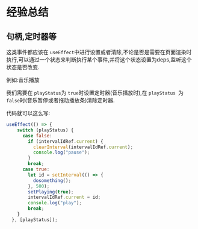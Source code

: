 # 经验总结

## 句柄,定时器等

这类事件都应该在 `useEffect`中进行设置或者清除,不论是否是需要在页面渲染时执行,可以通过一个状态来判断执行某个事件,并将这个状态设置为deps,监听这个状态是否改变.

例如:音乐播放

我们需要在 `playStatus`为 `true`时设置定时器(音乐播放时),在 `playStatus `为 `false`时(音乐暂停或者拖动播放条)清除定时器.

代码就可以这么写:

```jsx
useEffect(() => {
    switch (playStatus) {
      case false:
        if (intervalIdRef.current) {
          clearInterval(intervalIdRef.current);
          console.log("pause");
        }
        break;
      case true:
        let id = setInterval(() => {
          dosomething();
        }, 500);
        setPlaying(true);
        intervalIdRef.current = id;
        console.log("play");
        break;
    }
  }, [playStatus]);
```
